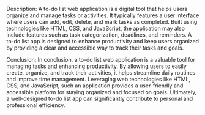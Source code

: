 Description:
A to-do list web application is a digital tool that helps users organize and manage tasks or activities. It typically features a user interface where users can add, edit, delete, and mark tasks as completed. Built using technologies like HTML, CSS, and JavaScript, the application may also include features such as task categorization, deadlines, and reminders. A to-do list app is designed to enhance productivity and keep users organized by providing a clear and accessible way to track their tasks and goals.

Conclusion:
In conclusion, a to-do list web application is a valuable tool for managing tasks and enhancing productivity. By allowing users to easily create, organize, and track their activities, it helps streamline daily routines and improve time management. Leveraging web technologies like HTML, CSS, and JavaScript, such an application provides a user-friendly and accessible platform for staying organized and focused on goals. Ultimately, a well-designed to-do list app can significantly contribute to personal and professional efficiency.
